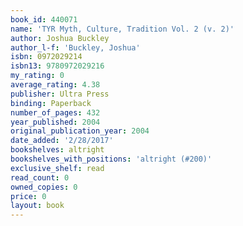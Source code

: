 ```yaml
---
book_id: 440071
name: 'TYR Myth, Culture, Tradition Vol. 2 (v. 2)'
author: Joshua Buckley
author_l-f: 'Buckley, Joshua'
isbn: 0972029214
isbn13: 9780972029216
my_rating: 0
average_rating: 4.38
publisher: Ultra Press
binding: Paperback
number_of_pages: 432
year_published: 2004
original_publication_year: 2004
date_added: '2/28/2017'
bookshelves: altright
bookshelves_with_positions: 'altright (#200)'
exclusive_shelf: read
read_count: 0
owned_copies: 0
price: 0
layout: book
---
```

